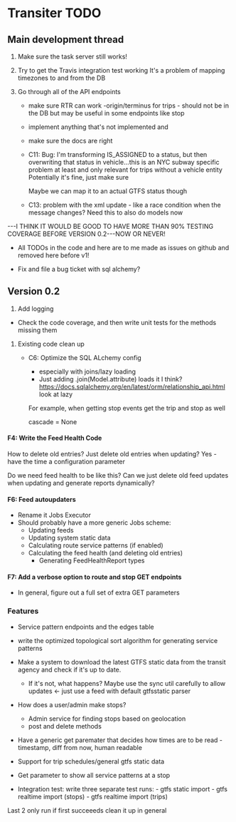 # Transiter TODO

## Main development thread




1. Make sure the task server still works!
    
1. Try to get the Travis integration test working
    It's a problem of mapping timezones to and from the DB
        
  
1. Go through all of the API endpoints 
    - make sure RTR can work
            -origin/terminus for trips 
            - should not be in the DB but may be useful in some endpoints like stop
    - implement anything that's not implemented and
    - make sure the docs are right

    - C11:
    Bug: I'm transforming IS_ASSIGNED to a status, 
        but then overwriting that status in vehicle...this is an NYC subway specific
        problem at least and only relevant for trips without a vehicle entity
        Potentially it's fine, just make sure
        
        Maybe we can map it to an actual GTFS status though
    - C13:
        problem with the xml update - like a race condition when the message changes?
        Need this to also do models now



---I THINK IT WOULD BE GOOD TO HAVE MORE THAN 90% TESTING COVERAGE
BEFORE VERSION 0.2---NOW OR NEVER!


- All TODOs in the code and here are to me made as issues on github and 
removed here before v1!

- Fix and file a bug ticket with sql alchemy?

## Version 0.2

1. Add logging

- Check the code coverage, and then write unit tests
    for the methods missing them
    
1. Existing code clean up
    - C6: Optimize the SQL ALchemy config
        - especially with joins/lazy loading
        - Just adding .join(Model.attribute) loads it I think?
        https://docs.sqlalchemy.org/en/latest/orm/relationship_api.html
        look at lazy
        
        For example, when getting stop events get the trip and stop as well
        
        cascade = None
      

#### F4: Write the Feed Health Code
How to delete old entries?
Just delete old entries when updating?
Yes - have the time a configuration parameter

Do we need feed health to be like this?
Can we just delete old feed updates when updating
and generate reports dynamically? 

#### F6: Feed autoupdaters
- Rename it Jobs Executor   
- Should probably have a more generic Jobs scheme:
    - Updating feeds
    - Updating system static data
    - Calculating route service patterns (if enabled)
    - Calculating the feed health (and deleting old entries)
        - Generating FeedHealthReport types
    
#### F7: Add a verbose option to route and stop GET endpoints

- In general, figure out a full set of extra GET parameters
   
### Features
- Service pattern endpoints and the edges table
- write the optimized topological 
sort algorithm for generating service patterns
- Make a system to download the latest GTFS static data 
    from the transit agency
    and check if it's up to date.
    - If it's not, what happens? 
    Maybe use the sync util carefully to allow updates <- just use a feed with
        default gtfsstatic parser
- How does a user/admin make stops? 
    - Admin service for
       finding stops based on geolocation
    - post and delete methods
- Have a generic get paremater that decides how times are to be read -
    timestamp, diff from now, human readable
- Support for trip schedules/general gtfs static data
- Get parameter to show all service patterns at a stop


    
- Integration test:
    write three separate test runs:
        - gtfs static import 
        - gtfs realtime import (stops)
        - gtfs realtime import (trips)
        
Last 2 only run if first succeeeds
clean it up in general



